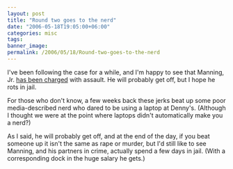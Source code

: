 ```yaml
---
layout: post
title: "Round two goes to the nerd"
date: "2006-05-18T19:05:00+06:00"
categories: misc 
tags: 
banner_image: 
permalink: /2006/05/18/Round-two-goes-to-the-nerd
---
```


I've been following the case for a while, and I'm happy to see that Manning, Jr. <a href="http://sports.espn.go.com/nfl/news/story?id=2449810">has been charged</a> with assault. He will probably get off, but I hope he rots in jail. 

For those who don't know, a few weeks back these jerks beat up some poor media-described nerd who dared to be using a laptop at Denny's. (Although I thought we were at the point where laptops didn't automatically make you a nerd?)

As I said, he will probably get off, and at the end of the day, if you beat someone up it isn't the same as rape or murder, but I'd still like to see Manning, and his partners in crime, actually spend a few days in jail. (With a corresponding dock in the huge salary he gets.)